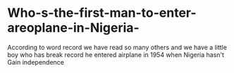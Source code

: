 # Who-s-the-first-man-to-enter-areoplane-in-Nigeria-
According to word record we have read so many others and we have a little boy who has break record he entered airplane in 1954 when Nigeria hasn't Gain independence 
